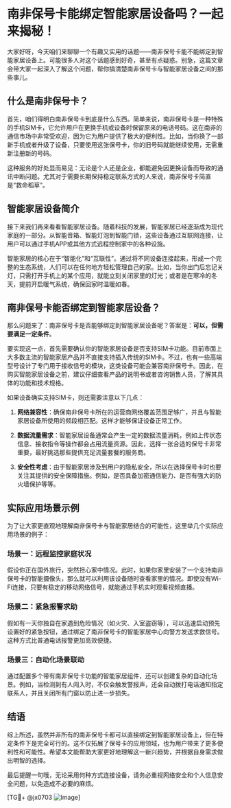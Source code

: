 # 南非保号卡能绑定智能家居设备吗？一起来揭秘！

大家好呀，今天咱们来聊聊一个有趣又实用的话题——南非保号卡能不能绑定到智能家居设备上。可能很多人对这个话题感到好奇，甚至有点疑惑。别急，这篇文章会带大家一起深入了解这个问题，帮你搞清楚南非保号卡与智能家居设备之间的那些事儿。

## 什么是南非保号卡？

首先，咱们得明白南非保号卡到底是什么东西。简单来说，南非保号卡是一种特殊的手机SIM卡，它允许用户在更换手机或设备时保留原来的电话号码。这在南非的通信市场中非常受欢迎，因为它为用户提供了极大的便利性。比如，当你换了一部新手机或者升级了设备，只要使用这张保号卡，你的旧号码就能继续使用，无需重新注册新的号码。

这种服务的好处显而易见：无论是个人还是企业，都能避免因更换设备而导致的通讯中断问题。尤其对于需要长期保持稳定联系方式的人来说，南非保号卡简直是“救命稻草”。

## 智能家居设备简介

接下来我们再来看看智能家居设备。随着科技的发展，智能家居已经逐渐成为现代家庭的一部分。从智能音箱、智能灯泡到智能门锁，这些设备通过互联网连接，让用户可以通过手机APP或其他方式远程控制家中的各种设施。

智能家居的核心在于“智能化”和“互联性”。通过将不同设备连接起来，形成一个完整的生态系统，人们可以在任何地方轻松管理自己的家。比如，当你出门后忘记关灯，只需打开手机上的某个应用，就能立刻关闭家里的灯光；或者是在寒冷的冬天，提前开启暖气系统，确保回家时温暖如春。

## 南非保号卡能否绑定到智能家居设备？

那么问题来了：南非保号卡是否能够绑定到智能家居设备呢？答案是：**可以，但需要满足一定条件**。

要实现这一点，首先需要确认你的智能家居设备是否支持SIM卡功能。目前市面上大多数主流的智能家居产品并不直接支持插入传统的SIM卡。不过，也有一些高端型号设计了专门用于接收信号的模块，这类设备可能会兼容南非保号卡。因此，在购买智能家居设备之前，建议仔细查看产品的说明书或者咨询销售人员，了解其具体的功能和技术规格。

如果设备确实支持SIM卡，则还需要注意以下几点：

1. **网络兼容性**：确保南非保号卡所在的运营商网络覆盖范围足够广，并且与智能家居设备所使用的频段相匹配。这样才能够保证设备正常工作。
   
2. **数据流量需求**：智能家居设备通常会产生一定的数据流量消耗，例如上传状态信息、接收指令等操作都会占用流量资源。因此，选择一张合适的保号卡非常重要，最好挑选那些提供充足流量套餐的服务商。

3. **安全性考虑**：由于智能家居涉及到用户的隐私安全，所以在选择保号卡时也要关注其提供的安全保障措施。例如，是否具备加密通信能力、是否有强大的防火墙保护等等。

## 实际应用场景示例

为了让大家更直观地理解南非保号卡与智能家居结合的可能性，这里举几个实际应用场景的例子：

### 场景一：远程监控家庭状况
假设你正在国外旅行，突然担心家中情况。此时，如果你家里安装了一个支持南非保号卡的智能摄像头，那么就可以利用该设备随时查看家里的情况。即使没有Wi-Fi连接，只要有稳定的移动网络信号，就能通过手机实时观看视频直播。

### 场景二：紧急报警求助
假如有一天你独自在家遇到危险情况（如火灾、入室盗窃等），可以迅速启动预先设置好的紧急按钮，通过绑定了南非保号卡的智能家居中心向警方发送求救信号。这种方式比普通电话报警更加高效便捷。

### 场景三：自动化场景联动
通过配置多个带有南非保号卡功能的智能家居组件，还可以创建复杂的自动化场景。例如，当检测到有人闯入时，不仅会触发警报声，还会自动拨打电话通知指定联系人，并且关闭所有门窗以防止进一步损失。

## 结语

综上所述，虽然并非所有的南非保号卡都可以直接绑定到智能家居设备上，但在特定条件下是完全可行的。这不仅拓展了保号卡的应用领域，也为用户带来了更多便利性和可能性。希望本文能帮助大家更好地理解这一新兴趋势，并根据自身需求做出明智的选择。

最后提醒一句哦，无论采用何种方式连接设备，请务必重视网络安全和个人信息安全问题，以免造成不必要的麻烦。

[TG💪+ @jx0703 ![Image](https://github.com/user-attachments/assets/dbca1d08-cadb-493c-b0ec-ad6f7a83f270)]